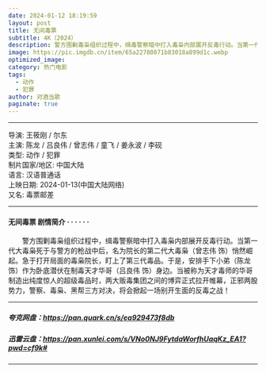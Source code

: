 ```yaml
---
date: 2024-01-12 18:19:59
layout: post
title: 无间毒票
subtitle: 4K（2024）
description: 警方围剿毒枭组织过程中，缉毒警察暗中打入毒枭内部展开反毒行动。当第一代大毒枭死于与警方的枪战中后，名为院长的第二代大毒枭（曾志伟 饰）悄然崛起。急于打开局面的毒枭院长，盯上了第三代毒品...
image: https://pic.imgdb.cn/item/65a22780871b83018a899d1c.webp
optimized_image: 
category: 热门电影
tags:
  - 动作
  - 犯罪
author: 对酒当歌
paginate: true
---
```

---

导演: 王筱刚 / 尔东  
主演: 陈龙 / 吕良伟 / 曾志伟 / 童飞 / 姜永波 / 李砚  
类型: 动作 / 犯罪  
制片国家/地区: 中国大陆  
语言: 汉语普通话  
上映日期: 2024-01-13(中国大陆网络)  
又名: 毒票邮差  

---

#### 无间毒票 剧情简介 · · · · · ·

　　警方围剿毒枭组织过程中，缉毒警察暗中打入毒枭内部展开反毒行动。当第一代大毒枭死于与警方的枪战中后，名为院长的第二代大毒枭（曾志伟 饰）悄然崛起。急于打开局面的毒枭院长，盯上了第三代毒品。于是，安排手下小弟（陈龙 饰）作为卧底潜伏在制毒天才华哥（吕良伟 饰）身边。当被称为天才毒师的华哥制造出纯度惊人的超级毒品时，两大贩毒集团之间的博弈正式拉开帷幕，正邪两股势力，警察、毒枭、黑帮三方对决，将会掀起一场别开生面的反毒之战！

---

##### 夸克网盘：<https://pan.quark.cn/s/ea929473f8db>

##### 迅雷云盘：<https://pan.xunlei.com/s/VNo0NJ9FytdaWorfhUaqKz_EA1?pwd=cf9k#>

---
